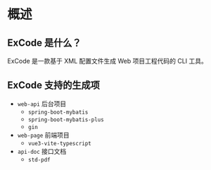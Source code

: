 # 概述



## ExCode 是什么？

ExCode 是一款基于 XML 配置文件生成 Web 项目工程代码的 CLI 工具。



## ExCode 支持的生成项

- `web-api` 后台项目
  - `spring-boot-mybatis`
  - `spring-boot-mybatis-plus`
  - `gin`
- `web-page` 前端项目
  - `vue3-vite-typescript`
- `api-doc` 接口文档
  - `std-pdf`
